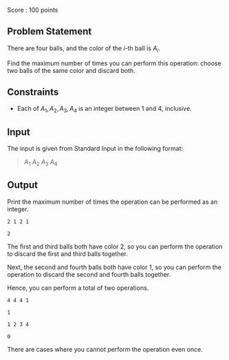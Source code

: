Score : $100$ points

## Problem Statement

There are four balls, and the color of the $i$-th ball is $A_i$.

Find the maximum number of times you can perform this operation: choose two balls of the same color and discard both.

## Constraints

- Each of $A_1, A_2, A_3, A_4$ is an integer between $1$ and $4$, inclusive.

## Input

The input is given from Standard Input in the following format:

> $A_1$ $A_2$ $A_3$ $A_4$

## Output

Print the maximum number of times the operation can be performed as an integer.

```input1
2 1 2 1
```

```output1
2
```

The first and third balls both have color $2$, so you can perform the operation to discard the first and third balls together.

Next, the second and fourth balls both have color $1$, so you can perform the operation to discard the second and fourth balls together.

Hence, you can perform a total of two operations.

```input2
4 4 4 1
```

```output2
1
```

```input3
1 2 3 4
```

```output3
0
```

There are cases where you cannot perform the operation even once.